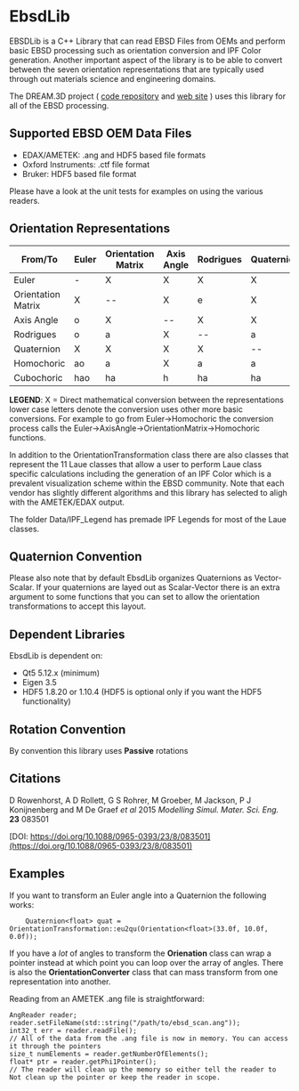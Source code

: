 # EbsdLib #

EBSDLib is a C++ Library that can read EBSD Files from OEMs and perform basic EBSD processing such as orientation conversion and IPF Color generation. Another important aspect of the 
library is to be able to convert between the seven orientation representations that
are typically used through out materials science and engineering domains.

The DREAM.3D project ( [code repository](http://www.github.com/bluequartzsoftware/DREAM3D) and [web site](http://dream3d.bluequartz.net) ) uses this library for all of the EBSD processing.

## Supported EBSD OEM Data Files ##

+ EDAX/AMETEK: .ang and HDF5 based file formats
+ Oxford Instruments: .ctf file format
+ Bruker: HDF5 based file format

Please have a look at the unit tests for examples on using the various readers.

## Orientation Representations ##

| From/To |  Euler  |  Orientation Matrix   |  Axis Angle  |  Rodrigues   |  Quaternion   |  Homochoric  |  Cubochoric  |
| ------- |-------| ------- |------- |------- |-------  |-------  |------- |
|Euler|  -   |  X   |  X   |  X   |  X   |  a   | ah   |
|Orientation Matrix|  X   |  --  |  X   |  e   |  X   |  a   | ah   |
|Axis Angle|  o   |  X   | --   |  X   |  X   |  X   |  h   |
|Rodrigues|  o   |  a   |  X   | --   |  a   |  X   |  h   |
|Quaternion|  X   |  X   |  X   |  X   | --   |  X   |  h   |
|Homochoric|  ao  |  a   |  X   |  a   |  a   | --   |  X   |
|Cubochoric| hao  |  ha  |  h   |  ha  | ha   |  X   | --   |

**LEGEND**: X = Direct mathematical conversion between the representations
lower case letters denote the conversion uses other more basic conversions. For
example to go from Euler->Homochoric the conversion process calls the Euler->AxisAngle->OrientationMatrix->Homochoric functions.

In addition to the OrientationTransformation class there are also classes that represent
the 11 Laue classes that allow a user to perform Laue class specific calculations
including the generation of an IPF Color which is a prevalent visualization scheme within
the EBSD community. Note that each vendor has slightly different algorithms and this
library has selected to aligh with the AMETEK/EDAX output.

The folder Data/IPF_Legend has premade IPF Legends for most of the Laue classes.

## Quaternion Convention ##

Please also note that by default EbsdLib organizes Quaternions as Vector-Scalar. If your quaternions
are layed out as Scalar-Vector there is an extra argument to some functions that you
can set to allow the orientation transformations to accept this layout.

## Dependent Libraries ##

EbsdLib is dependent on:

+ Qt5 5.12.x (minimum)
+ Eigen 3.5
+ HDF5 1.8.20 or 1.10.4 (HDF5 is optional only if you want the HDF5 functionality)

## Rotation Convention ##

By convention this library uses **Passive** rotations

## Citations ##

D Rowenhorst, A D Rollett, G S Rohrer, M Groeber, M Jackson, P J Konijnenberg and M De Graef  _et al_ 2015 _Modelling Simul. Mater. Sci. Eng._ **23** 083501

[DOI: https://doi.org/10.1088/0965-0393/23/8/083501](https://doi.org/10.1088/0965-0393/23/8/083501)

## Examples ##

If you want to transform an Euler angle into a Quaternion the following works:

        Quaternion<float> quat = OrientationTransformation::eu2qu(Orientation<float>(33.0f, 10.0f, 0.0f));

If you have a *lot* of angles to transform the **Orienation** class can wrap a pointer instead at which point
you can loop over the array of angles. There is also the **OrientationConverter** class that can 
mass transform from one representation into another.

Reading from an AMETEK .ang file is straightforward:

    AngReader reader;
    reader.setFileName(std::string("/path/to/ebsd_scan.ang"));
    int32_t err = reader.readFile();
    // All of the data from the .ang file is now in memory. You can access it through the pointers
    size_t numElements = reader.getNumberOfElements();
    float* ptr = reader.getPhi1Pointer();
    // The reader will clean up the memory so either tell the reader to Not clean up the pointer or keep the reader in scope.

